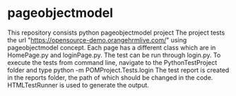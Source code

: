 # pageobjectmodel
This repository consists python pageobjectmodel project
The project tests the url "https://opensource-demo.orangehrmlive.com/" using pageobjectmodel concept.
Each page has a different class which are in HomePage.py and loginPage.py.
The test can be run through login.py.
To execute the tests from command line, navigate to the PythonTestProject folder and type python -m POMProject.Tests.login
The test report is created in the reports folder, the path of which should be changed in the code.
HTMLTestRunner is used to generate the output.
